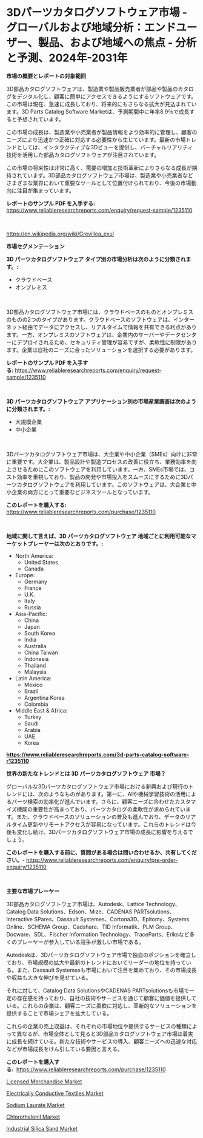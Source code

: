<p><h1>3Dパーツカタログソフトウェア市場 - グローバルおよび地域分析：エンドユーザー、製品、および地域への焦点 - 分析と予測、2024年-2031年</h1></p><p><strong>市場の概要とレポートの対象範囲</strong></p>
<p><p>3D部品カタログソフトウェアは、製造業や製品販売業者が部品や製品のカタログをデジタル化し、顧客に簡単にアクセスできるようにするソフトウェアです。この市場は現在、急速に成長しており、将来的にもさらなる拡大が見込まれています。3D Parts Catalog Software Marketは、予測期間中に年率8.9％で成長すると予想されています。</p><p>この市場の成長は、製造業や小売業者が製品情報をより効率的に管理し、顧客のニーズにより迅速かつ正確に対応する必要性から生じています。最新の市場トレンドとしては、インタラクティブな3Dビューを提供し、バーチャルリアリティ技術を活用した部品カタログソフトウェアが注目されています。</p><p>この市場の将来性は非常に高く、需要の増加と技術革新によりさらなる成長が期待されています。3D部品カタログソフトウェア市場は、製造業や小売業者などさまざまな業界において重要なツールとして位置付けられており、今後の市場動向に注目が集まっています。</p></p>
<p><strong>レポートのサンプル PDF を入手する:</strong> <a href="https://www.reliableresearchreports.com/enquiry/request-sample/1235110">https://www.reliableresearchreports.com/enquiry/request-sample/1235110</a></p>
<p>&nbsp;</p>
<p><a href="https://en.wikipedia.org/wiki/Grevillea_exul">https://en.wikipedia.org/wiki/Grevillea_exul</a></p>
<p><strong>市場セグメンテーション</strong></p>
<p><strong>3D パーツカタログソフトウェア タイプ別の市場分析は次のように分類されます。:</strong></p>
<p><ul><li>クラウドベース</li><li>オンプレミス</li></ul></p>
<p>&nbsp;</p>
<p><p>3D部品カタログソフトウェア市場には、クラウドベースのものとオンプレミスのものの2つのタイプがあります。クラウドベースのソフトウェアは、インターネット経由でデータにアクセスし、リアルタイムで情報を共有できる利点があります。一方、オンプレミスのソフトウェアは、企業内のサーバーやデータセンターにデプロイされるため、セキュリティ管理が容易ですが、柔軟性に制限があります。企業は自社のニーズに合ったソリューションを選択する必要があります。</p></p>
<p><strong>レポートのサンプル PDF を入手する:</strong>&nbsp;<a href="https://www.reliableresearchreports.com/enquiry/request-sample/1235110">https://www.reliableresearchreports.com/enquiry/request-sample/1235110</a></p>
<p>&nbsp;</p>
<p><strong> 3D パーツカタログソフトウェア アプリケーション別の市場産業調査は次のように分類されます。:</strong></p>
<p><ul><li>大規模企業</li><li>中小企業</li></ul></p>
<p>&nbsp;</p>
<p><p>3Dパーツカタログソフトウェア市場は、大企業や中小企業（SMEs）向けに非常に重要です。大企業は、製品設計や製造プロセスの改善に役立ち、業務効率を向上させるためにこのソフトウェアを利用しています。一方、SMEs市場では、コスト効率を重視しており、製品の開発や市場投入をスムーズにするために3Dパーツカタログソフトウェアを利用しています。このソフトウェアは、大企業と中小企業の両方にとって重要なビジネスツールとなっています。</p></p>
<p><strong>このレポートを購入する:</strong>&nbsp; <a href="https://www.reliableresearchreports.com/purchase/1235110">https://www.reliableresearchreports.com/purchase/1235110</a></p>
<p>&nbsp;</p>
<p><strong>地域に関して言えば、3D パーツカタログソフトウェア 地域ごとに利用可能なマーケットプレーヤーは次のとおりです。:</strong></p>
<p><ul>
    <li>
        North America:
        <ul>
            <li>United States</li>
            <li>Canada</li>
        </ul>
    </li>
    <li>
        Europe:
        <ul>
            <li>Germany</li>
            <li>France</li>
            <li>U.K.</li>
            <li>Italy</li>
            <li>Russia</li>
        </ul>
    </li>
    <li>
        Asia-Pacific:
        <ul>
            <li>China</li>
            <li>Japan</li>
            <li>South Korea</li>
            <li>India</li>
            <li>Australia</li>
            <li>China Taiwan</li>
            <li>Indonesia</li>
            <li>Thailand</li>
            <li>Malaysia</li>
        </ul>
    </li>
    <li>
        Latin America:
        <ul>
            <li>Mexico</li>
            <li>Brazil</li>
            <li>Argentina Korea</li>
            <li>Colombia</li>
        </ul>
    </li>
    <li>
        Middle East & Africa:
        <ul>
            <li>Turkey</li>
            <li>Saudi</li>
            <li>Arabia</li>
            <li>UAE</li>
            <li>Korea</li>
        </ul>
    </li>
    </ul></p>
<p><strong><a href="https://www.reliableresearchreports.com/3d-parts-catalog-software-r1235110">https://www.reliableresearchreports.com/3d-parts-catalog-software-r1235110</a></strong>&nbsp;</p>
<p><strong>世界の新たなトレンドとは 3D パーツカタログソフトウェア 市場？</strong></p>
<p><p>グローバルな3Dパーツカタログソフトウェア市場における新興および現行のトレンドには、次のようなものがあります。第一に、AIや機械学習技術の活用によるパーツ検索の効率化が進んでいます。さらに、顧客ニーズに合わせたカスタマイズ機能の重要性が高まっており、パーツカタログの柔軟性が求められています。また、クラウドベースのソリューションの普及も進んでおり、データのリアルタイム更新やリモートアクセスが容易になっています。これらのトレンドは今後も変化し続け、3Dパーツカタログソフトウェア市場の成長に影響を与えるでしょう。</p></p>
<p><strong>このレポートを購入する前に、質問がある場合は問い合わせるか、共有してください。</strong>- <a href="https://www.reliableresearchreports.com/enquiry/pre-order-enquiry/1235110">https://www.reliableresearchreports.com/enquiry/pre-order-enquiry/1235110</a></p>
<p>&nbsp;</p>
<p><strong>主要な市場プレーヤー</strong></p>
<p><p>3D部品カタログソフトウェア市場は、Autodesk、Lattice Technology、Catalog Data Solutions、Edson、Mize、CADENAS PARTsolutions、Interactive SPares、Dassault Systemes、Cortona3D、Epitomy、Systems Online、SCHEMA Group、Cadshare、TID Informatik、PLM Group、Docware、SDL、Fischer Information Technology、TraceParts、Eriksなど多くのプレーヤーが参入している競争が激しい市場である。</p><p>Autodeskは、3Dパーツカタログソフトウェア市場で独自のポジションを確立しており、市場規模の拡大や最新のトレンドにおいてリーダーの地位を持っている。また、Dassault Systemesも市場において注目を集めており、その市場成長や収益も大きな伸びを見せている。</p><p>それに対して、Catalog Data SolutionsやCADENAS PARTsolutionsも市場で一定の存在感を持っており、自社の技術やサービスを通じて顧客に価値を提供している。これらの企業は、顧客ニーズに柔軟に対応し、革新的なソリューションを提供することで市場シェアを拡大している。</p><p>これらの企業の売上収益は、それぞれの市場地位や提供するサービスの種類によって異なるが、市場全体として見ると3D部品カタログソフトウェア市場は着実に成長を続けている。新たな技術やサービスの導入、顧客ニーズへの迅速な対応などが市場成長をけん引している要因と言える。</p></p>
<p><strong>このレポートを購入する:</strong>&nbsp;&nbsp;<a href="https://www.reliableresearchreports.com/purchase/1235110">https://www.reliableresearchreports.com/purchase/1235110</a></p>
<p><p><a href="https://issuu.com/reportprime-2/docs/licensed-merchandise-market-size-2030.pptx">Licensed Merchandise Market</a></p><p><a href="https://github.com/KaliWatsica/Market-Research-Report-List-1/blob/main/electrically-conductive-textiles-market.md">Electrically Conductive Textiles Market</a></p><p><a href="https://medium.com/@carlahoustonh51/sodium-laurate-market-share-size-trends-industry-analysis-report-by-application-food-3e57657e79de">Sodium Laurate Market</a></p><p><a href="https://github.com/cathyMaggio37/Market-Research-Report-List-1/blob/main/chlorothalonil-market.md">Chlorothalonil Market</a></p><p><a href="https://medium.com/@max.sanderson5645/global-industrial-silica-sand-market-status-2024-2031-and-forecast-by-region-product-end-bd5718c49015">Industrial Silica Sand Market</a></p></p>